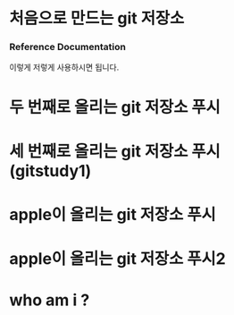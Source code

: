 # 처음으로 만드는 git 저장소

### Reference Documentation

이렇게 저렇게 사용하시면 됩니다.

# 두 번째로 올리는 git 저장소 푸시

# 세 번째로 올리는 git 저장소 푸시(gitstudy1)

# apple이 올리는 git 저장소 푸시

# apple이 올리는 git 저장소 푸시2

# who am i ?
